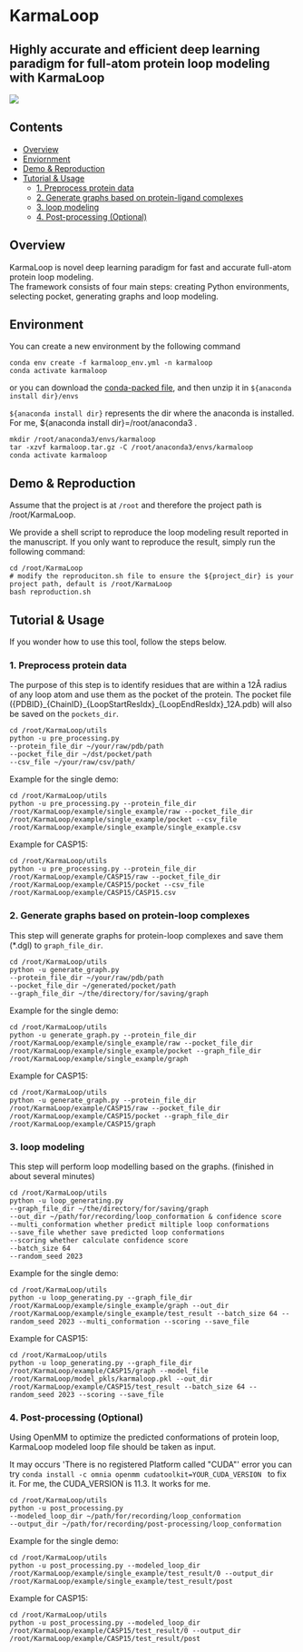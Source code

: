 # KarmaLoop      
## Highly accurate and efficient deep learning paradigm for full-atom protein loop modeling with KarmaLoop   
![](workflow.png)

## Contents

- [Overview](#overview)
- [Enviornment](#environment)
- [Demo & Reproduction](#demo--reproduction)
- [Tutorial & Usage](#tutorial--usage)
    - [1. Preprocess protein data](#1-preprocess-protein-data)
    - [2. Generate graphs based on protein-ligand complexes](#2-generate-graphs-based-on-protein-ligand-complexes)
    - [3. loop modeling](#3-loop-modeling)
    - [4. Post-processing (Optional)](#4-post-processing-optional)

## Overview 

KarmaLoop is novel deep learning paradigm for fast and accurate full-atom protein loop modeling.     
The framework consists of four main steps: creating Python environments, selecting pocket, generating graphs and loop modeling.

## Environment

You can create a new environment by the following command
```
conda env create -f karmaloop_env.yml -n karmaloop
conda activate karmaloop
```
or you can download the [conda-packed file](https://zenodo.org/record/8032172/files/karmaloop_env.tar.gz?download=1), and then unzip it in `${anaconda install dir}/envs`

 `${anaconda install dir}` represents the dir where the anaconda is installed. For me, ${anaconda install dir}=/root/anaconda3 . 

```
mkdir /root/anaconda3/envs/karmaloop
tar -xzvf karmaloop.tar.gz -C /root/anaconda3/envs/karmaloop
conda activate karmaloop
```


## Demo & Reproduction

Assume that the project is at `/root` and therefore the project path is /root/KarmaLoop.

We provide a shell script to reproduce the loop modeling result reported in the manuscript. If you only want to reproduce the result, simply run the following command:
```
cd /root/KarmaLoop
# modify the reproduciton.sh file to ensure the ${project_dir} is your project path, default is /root/KarmaLoop
bash reproduction.sh
```

## Tutorial & Usage

If you wonder how to use this tool, follow the steps below.

### 1. Preprocess protein data

The purpose of this step is to identify residues that are within a 12Å radius of any loop atom and use them as the pocket of the protein. The pocket file ({PDBID}\_{ChainID}\_{LoopStartResIdx}_{LoopEndResIdx}_12A.pdb) will also be saved on the `pockets_dir`.
```
cd /root/KarmaLoop/utils 
python -u pre_processing.py 
--protein_file_dir ~/your/raw/pdb/path 
--pocket_file_dir ~/dst/pocket/path 
--csv_file ~/your/raw/csv/path/
```

Example for the single demo:
```
cd /root/KarmaLoop/utils 
python -u pre_processing.py --protein_file_dir /root/KarmaLoop/example/single_example/raw --pocket_file_dir /root/KarmaLoop/example/single_example/pocket --csv_file /root/KarmaLoop/example/single_example/single_example.csv
```
Example for CASP15:
```
cd /root/KarmaLoop/utils 
python -u pre_processing.py --protein_file_dir /root/KarmaLoop/example/CASP15/raw --pocket_file_dir /root/KarmaLoop/example/CASP15/pocket --csv_file /root/KarmaLoop/example/CASP15/CASP15.csv
```
### 2. Generate graphs based on protein-loop complexes

This step will generate graphs for protein-loop complexes and save them (*.dgl) to `graph_file_dir`.
```
cd /root/KarmaLoop/utils 
python -u generate_graph.py 
--protein_file_dir ~/your/raw/pdb/path 
--pocket_file_dir ~/generated/pocket/path 
--graph_file_dir ~/the/directory/for/saving/graph 
```
Example for the single demo:
```
cd /root/KarmaLoop/utils 
python -u generate_graph.py --protein_file_dir /root/KarmaLoop/example/single_example/raw --pocket_file_dir /root/KarmaLoop/example/single_example/pocket --graph_file_dir /root/KarmaLoop/example/single_example/graph 
```
Example for CASP15:
```
cd /root/KarmaLoop/utils 
python -u generate_graph.py --protein_file_dir /root/KarmaLoop/example/CASP15/raw --pocket_file_dir /root/KarmaLoop/example/CASP15/pocket --graph_file_dir /root/KarmaLoop/example/CASP15/graph 
```

### 3. loop modeling 

This step will perform loop modelling based on the graphs. (finished in about several minutes)

```
cd /root/KarmaLoop/utils 
python -u loop_generating.py
--graph_file_dir ~/the/directory/for/saving/graph 
--out_dir ~/path/for/recording/loop_conformation & confidence score 
--multi_conformation whether predict miltiple loop conformations
--save_file whether save predicted loop conformations
--scoring whether calculate confidence score
--batch_size 64 
--random_seed 2023 
```
Example for the single demo:
```
cd /root/KarmaLoop/utils 
python -u loop_generating.py --graph_file_dir /root/KarmaLoop/example/single_example/graph --out_dir /root/KarmaLoop/example/single_example/test_result --batch_size 64 --random_seed 2023 --multi_conformation --scoring --save_file 
```
Example for CASP15:
```
cd /root/KarmaLoop/utils 
python -u loop_generating.py --graph_file_dir /root/KarmaLoop/example/CASP15/graph --model_file /root/KarmaLoop/model_pkls/karmaloop.pkl --out_dir /root/KarmaLoop/example/CASP15/test_result --batch_size 64 --random_seed 2023 --scoring --save_file 
```
### 4. Post-processing (Optional) 
Using OpenMM to optimize the predicted conformations of protein loop, KarmaLoop modeled loop file should be taken as input.   

It may occurs 'There is no registered Platform called "CUDA"' error you can try `conda install -c omnia openmm cudatoolkit=YOUR_CUDA_VERSION `
to fix it. For me, the CUDA_VERSION is 11.3. It works for me. 

```
cd /root/KarmaLoop/utils
python -u post_processing.py 
--modeled_loop_dir ~/path/for/recording/loop_conformation
--output_dir ~/path/for/recording/post-processing/loop_conformation
```
Example for the single demo:
```
cd /root/KarmaLoop/utils 
python -u post_processing.py --modeled_loop_dir /root/KarmaLoop/example/single_example/test_result/0 --output_dir /root/KarmaLoop/example/single_example/test_result/post
```
Example for CASP15:
```
cd /root/KarmaLoop/utils 
python -u post_processing.py --modeled_loop_dir /root/KarmaLoop/example/CASP15/test_result/0 --output_dir /root/KarmaLoop/example/CASP15/test_result/post
```
